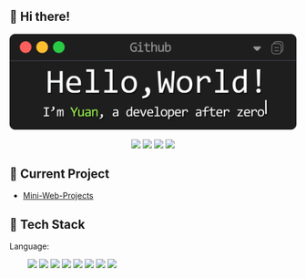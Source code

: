 ## 🙋 Hi there!
<div align="center">
<img src="https://github.com/Syan-Lin/Syan-Lin/blob/main/Resources/banner.png" width="700px"/>
<p> </p>
</div>
<div align="center">
<a href="https://siyuanblog.cn/"><img src="https://img.shields.io/badge/Website-blog-blue?style=for-the-badge&logo=Internet%20Explorer"/></a>
<img src="https://img.shields.io/badge/Work-scholarship-red?style=for-the-badge&logo=GitBook&logoColor=white"/>
<img src="https://img.shields.io/badge/Specialty-backend-blue?style=for-the-badge&logo=C%2B%2B&logoColor=white"/>
<a href="mailto:475694569@qq.com"><img src="https://img.shields.io/badge/Contact%20me-Email-yellow?style=for-the-badge&logo=Mail.Ru"/></a>
</div>

## 📝 Current Project
- [Mini-Web-Projects](https://github.com/Syan-Lin/Mini-Web-Projects)

## 🔨 Tech Stack
Language:

&emsp;&emsp;
![](https://img.shields.io/badge/C%2B%2B-A-blue?style=flat) ![](https://img.shields.io/badge/Java-B-yellow?style=flat) ![](https://img.shields.io/badge/HTML5-B-red?style=flat) ![](https://img.shields.io/badge/CSS3-B-blue?style=flat) ![](https://img.shields.io/badge/JavaScript-B-blue?style=flat) ![](https://img.shields.io/badge/TypeScript-B-blue?style=flat) ![](https://img.shields.io/badge/Python-C-blue?style=flat) ![](https://img.shields.io/badge/C%23-C-green?style=flat)

<!--
**Syan-Lin/Syan-Lin** is a ✨ _special_ ✨ repository because its `README.md` (this file) appears on your GitHub profile.

![Metrics](https://metrics.lecoq.io/Syan-Lin?template=classic&base.indepth=false&base.hireable=false&config.timezone=Asia%2FShanghai)

Here are some ideas to get you started:

- 🔭 I’m currently working on ...
- 🌱 I’m currently learning ...
- 👯 I’m looking to collaborate on ...
- 🤔 I’m looking for help with ...
- 💬 Ask me about ...
- 📫 How to reach me: ...
- 😄 Pronouns: ...
- ⚡ Fun fact: ...
-->
